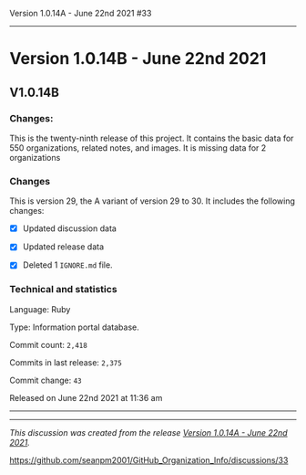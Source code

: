Version 1.0.14A - June 22nd 2021 #33 


***

# Version 1.0.14B - June 22nd 2021

## V1.0.14B

### Changes:

This is the twenty-ninth release of this project. It contains the basic data for 550 organizations, <!-- (fork count minus 2) !--> related notes, and images. It is missing data for 2 organizations

### Changes

This is version 29, the A variant of version 29 to 30. It includes the following changes:

- [x] Updated discussion data

- [x] Updated release data

- [x] Deleted 1 `IGNORE.md` file.

### Technical and statistics

Language: Ruby

Type: Information portal database.

Commit count: `2,418`

Commits in last release: `2,375`

Commit change: `43`

Released on June 22nd 2021 at 11:36 am

***


<hr /><em>This discussion was created from the release <a href='https://github.com/seanpm2001/GitHub_Organization_Info/releases/tag/V1.0.14A'>Version 1.0.14A - June 22nd 2021</a>.</em>

https://github.com/seanpm2001/GitHub_Organization_Info/discussions/33

